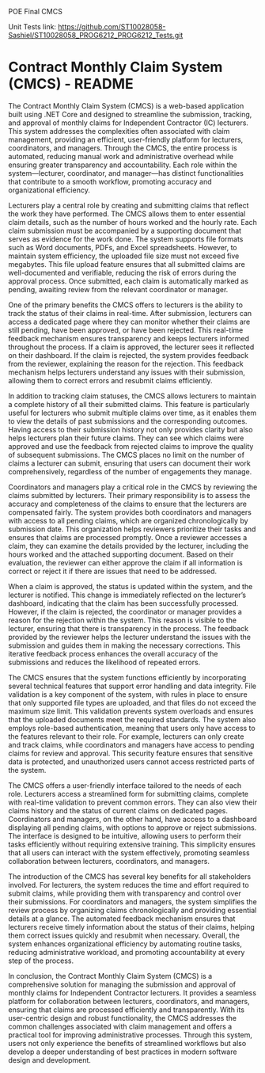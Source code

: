 POE Final CMCS

Unit Tests link: https://github.com/ST10028058-Sashiel/ST10028058_PROG6212_PROG6212_Tests.git
# Contract Monthly Claim System (CMCS) - README

The Contract Monthly Claim System (CMCS) is a web-based application built using .NET Core and designed to streamline the submission, tracking, and approval of monthly claims for Independent Contractor (IC) lecturers. This system addresses the complexities often associated with claim management, providing an efficient, user-friendly platform for lecturers, coordinators, and managers. Through the CMCS, the entire process is automated, reducing manual work and administrative overhead while ensuring greater transparency and accountability. Each role within the system—lecturer, coordinator, and manager—has distinct functionalities that contribute to a smooth workflow, promoting accuracy and organizational efficiency.

Lecturers play a central role by creating and submitting claims that reflect the work they have performed. The CMCS allows them to enter essential claim details, such as the number of hours worked and the hourly rate. Each claim submission must be accompanied by a supporting document that serves as evidence for the work done. The system supports file formats such as Word documents, PDFs, and Excel spreadsheets. However, to maintain system efficiency, the uploaded file size must not exceed five megabytes. This file upload feature ensures that all submitted claims are well-documented and verifiable, reducing the risk of errors during the approval process. Once submitted, each claim is automatically marked as pending, awaiting review from the relevant coordinator or manager.

One of the primary benefits the CMCS offers to lecturers is the ability to track the status of their claims in real-time. After submission, lecturers can access a dedicated page where they can monitor whether their claims are still pending, have been approved, or have been rejected. This real-time feedback mechanism ensures transparency and keeps lecturers informed throughout the process. If a claim is approved, the lecturer sees it reflected on their dashboard. If the claim is rejected, the system provides feedback from the reviewer, explaining the reason for the rejection. This feedback mechanism helps lecturers understand any issues with their submission, allowing them to correct errors and resubmit claims efficiently.

In addition to tracking claim statuses, the CMCS allows lecturers to maintain a complete history of all their submitted claims. This feature is particularly useful for lecturers who submit multiple claims over time, as it enables them to view the details of past submissions and the corresponding outcomes. Having access to their submission history not only provides clarity but also helps lecturers plan their future claims. They can see which claims were approved and use the feedback from rejected claims to improve the quality of subsequent submissions. The CMCS places no limit on the number of claims a lecturer can submit, ensuring that users can document their work comprehensively, regardless of the number of engagements they manage.

Coordinators and managers play a critical role in the CMCS by reviewing the claims submitted by lecturers. Their primary responsibility is to assess the accuracy and completeness of the claims to ensure that the lecturers are compensated fairly. The system provides both coordinators and managers with access to all pending claims, which are organized chronologically by submission date. This organization helps reviewers prioritize their tasks and ensures that claims are processed promptly. Once a reviewer accesses a claim, they can examine the details provided by the lecturer, including the hours worked and the attached supporting document. Based on their evaluation, the reviewer can either approve the claim if all information is correct or reject it if there are issues that need to be addressed.

When a claim is approved, the status is updated within the system, and the lecturer is notified. This change is immediately reflected on the lecturer’s dashboard, indicating that the claim has been successfully processed. However, if the claim is rejected, the coordinator or manager provides a reason for the rejection within the system. This reason is visible to the lecturer, ensuring that there is transparency in the process. The feedback provided by the reviewer helps the lecturer understand the issues with the submission and guides them in making the necessary corrections. This iterative feedback process enhances the overall accuracy of the submissions and reduces the likelihood of repeated errors.

The CMCS ensures that the system functions efficiently by incorporating several technical features that support error handling and data integrity. File validation is a key component of the system, with rules in place to ensure that only supported file types are uploaded, and that files do not exceed the maximum size limit. This validation prevents system overloads and ensures that the uploaded documents meet the required standards. The system also employs role-based authentication, meaning that users only have access to the features relevant to their role. For example, lecturers can only create and track claims, while coordinators and managers have access to pending claims for review and approval. This security feature ensures that sensitive data is protected, and unauthorized users cannot access restricted parts of the system.

The CMCS offers a user-friendly interface tailored to the needs of each role. Lecturers access a streamlined form for submitting claims, complete with real-time validation to prevent common errors. They can also view their claims history and the status of current claims on dedicated pages. Coordinators and managers, on the other hand, have access to a dashboard displaying all pending claims, with options to approve or reject submissions. The interface is designed to be intuitive, allowing users to perform their tasks efficiently without requiring extensive training. This simplicity ensures that all users can interact with the system effectively, promoting seamless collaboration between lecturers, coordinators, and managers.

The introduction of the CMCS has several key benefits for all stakeholders involved. For lecturers, the system reduces the time and effort required to submit claims, while providing them with transparency and control over their submissions. For coordinators and managers, the system simplifies the review process by organizing claims chronologically and providing essential details at a glance. The automated feedback mechanism ensures that lecturers receive timely information about the status of their claims, helping them correct issues quickly and resubmit when necessary. Overall, the system enhances organizational efficiency by automating routine tasks, reducing administrative workload, and promoting accountability at every step of the process.

In conclusion, the Contract Monthly Claim System (CMCS) is a comprehensive solution for managing the submission and approval of monthly claims for Independent Contractor lecturers. It provides a seamless platform for collaboration between lecturers, coordinators, and managers, ensuring that claims are processed efficiently and transparently. With its user-centric design and robust functionality, the CMCS addresses the common challenges associated with claim management and offers a practical tool for improving administrative processes. Through this system, users not only experience the benefits of streamlined workflows but also develop a deeper understanding of best practices in modern software design and development.
